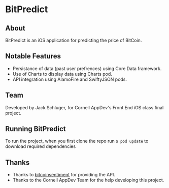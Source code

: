# BitPredict

## About
BitPredict is an iOS application for predicting the price of BitCoin.

## Notable Features
- Persistance of data (past user prefrences) using Core Data framework.
- Use of Charts to display data using Charts pod.
- API integration using AlamoFire and SwiftyJSON pods.

## Team
Developed by Jack Schluger, for Cornell AppDev's Front End iOS class final project.

## Running BitPredict
To run the project, when you first clone the repo run `$ pod update` to download required dependencies 

## Thanks
- Thanks to [bitcoinsentiment](http://bitcoinsentiment.com/) for providing the API.
- Thanks to the Cornell AppDev Team for the help developing this project.
